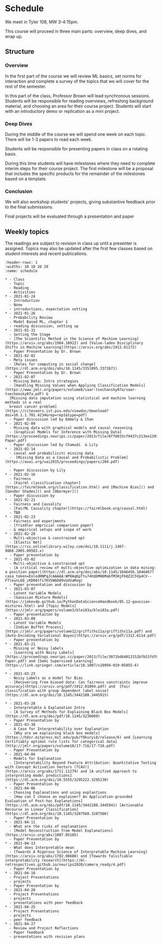 # Schedule

We meet in Tyler 108, MW 3-4:15pm.

This course will proceed in three main parts: overview, deep dives, and wrap up.

## Structure

### Overview

In the first part of the course we will review ML basics, set norms for interaction and complete a survey of the topics that we will cover for the rest of the semester.  

In this part of the class, Professor Brown will lead synchronous sessions.  Students will be responsible for reading overviews, refreshing background material, and choosing an area for their course project. Students will start with an introductory demo or replication as a mini project.

### Deep Dives

During the middle of the course we will spend one week on each topic. There will be 1-3 papers to read each week.

Students will be responsible for presenting papers in class on a rotating basis.

During this time students will have milestones where they need to complete interim steps for their course project. The first milestone will be a proposal that includes the specific products for the remainder of the milestones based on a template.  


### Conclusion

<!-- In the end of the course, we will focus on integrating ideas across multiple topics. -->

We will also workshop students' projects, giving substantive feedback prior to the final submissions.

Final projects will be evaluated through a presentation and paper


## Weekly topics

The readings are subject to revision in class up until a presenter is assigned.
Topics may also be updated after the first few classes based on student interests
and recent publications.

``````{list-table} Schedule
:header-rows: 1
:widths: 10 10 20 20
:name: schedule

* - Class
  - Topic
  - Reading
  - Activities
* - 2021-01-24
  - Introduction
  - None
  - introductions, expectation setting
* - 2021-01-26
  - Probability Review
  - Model Based ML, chapter 1
  - reading discussion, setting up
* - 2021-01-31
  - Setting the Stage
  - [The Scientific Method in the Science of Machine Learning](https://arxiv.org/abs/1904.10922) and [Value-laden Disciplinary Shifts in Machine Learning](https://arxiv.org/abs/1912.01172)
  - Paper Presentation by Dr. Brown
* - 2021-02-02
  - Meta issues
  - [Roles for computing in social change](https://dl.acm.org/doi/abs/10.1145/3351095.3372871)
  - Paper Presentation by Dr. Brown
* - 2021-02-07
  - Missing Data: Intro strategies
  - [Handling Missing Values when Applying Classification Models](https://www.jmlr.org/papers/volume8/saar-tsechansky07a/saar-tsechansky07a.pdf) &
  [Missing data imputation using statistical and machine learning methods in a real
  breast cancer problem](https://citeseerx.ist.psu.edu/viewdoc/download?doi=10.1.1.701.4234&rep=rep1&type=pdf)
  - Paper discussion led by Emmely & Chan
* - 2021-02-09
  - Missing data with graphical models and causal reasoning
  - [Graphical Models for Inference with Missing Data](https://proceedings.neurips.cc/paper/2013/file/0ff8033cf9437c213ee13937b1c4c455-Paper.pdf)
  - Paper discussion led by Chamudi  & Lily
* - 2021-02-14
  - causal and probabilisitc missing data
  -  [Missing Data as a Causal and Probabilistic Problem](https://auai.org/uai2015/proceedings/papers/204.pdf)
  -
  - Paper discussion by Lily
* - 2021-02-16
  - Fairness
  - [Fairml classification chapter](https://fairmlbook.org/classification.html) and [Machine Bias]() and [Gender Shades]() and [Obermyer]()
  - Paper discussion by
* - 2021-02-21
  - Fairness and Causality
  - [FairML Causality chapter](https://fairmlbook.org/causal.html)
  - TBD
* - 2021-02-23
  - Fairness and experiments
  - [friedler empricial comparison paper]
  - & empirical setups and scope of work
* - 2021-02-28
  - Multi-objective & constrained opt
  - [Elastic Net](https://rss.onlinelibrary.wiley.com/doi/10.1111/j.1467-9868.2005.00503.x)
  - Paper presentation by
* - 2021-03-02
  - Multi-objective & constrained opt
  - [A critical review of multi-objective optimization in data mining: a position paper](https://dl.acm.org/doi/abs/10.1145/1046456.1046467?casa_token=EolodHNPqJcAAAAA:WP8AqKpTtu74hQbMH6MabfM3HjFbQZ2C5Vp4CV--FTleunL6O_cKD98tfi7KVSWbD89vGdVaReg)
  - Paper presentation and discussion by
* - 2021-03-07
  - Latent Variable Models
  - [Gaussian Mixture Models](https://jakevdp.github.io/PythonDataScienceHandbook/05.12-gaussian-mixtures.html) and [Topic Models](https://jmlr.org/papers/volume3/blei03a/blei03a.pdf)
  - Paper presentaiton by
* - 2021-03-09
  - Latent Variable Models
  - [Indian Buffet Process](https://jmlr.org/papers/volume12/griffiths11a/griffiths11a.pdf) and [Auto-Encoding Variational Bayes](https://arxiv.org/pdf/1312.6114.pdf)
  - Paper presentation by
* - 2021-03-21
  - Missing or Noisy labels
  - [Learning with Noisy Labels](https://proceedings.neurips.cc/paper/2013/file/3871bd64012152bfb53fdf04b401193f-Paper.pdf) and [Semi Supervised Learning](https://link.springer.com/article/10.1007/s10994-019-05855-6)
  -
* - 2021-03-23
  - Noisy Labels as a model for Bias
  - [Recovering from biased data: Can fairness constraints improve accuracy](https://arxiv.org/pdf/1912.01094.pdf) and  [Fair classification with group dependent label noise](https://dl.acm.org/doi/10.1145/3442188.3445915)
  -
* - 2021-03-28
  - Interpretable & Explanation Intro
  - [A Survey of Methods for Explaining Black Box Models](https://dl.acm.org/doi/pdf/10.1145/3236009)
  - Paper Presentation by
* - 2021-03-30
  - A Case for Interpretability over Explanation
  - [Why are we explaining black box models](https://hdsr.mitpress.mit.edu/pub/f9kuryi8/release/6) and [Learning Certifiably optimal rule lists for categorical data](http://jmlr.org/papers/volume18/17-716/17-716.pdf)
  - Paper Presentation by
* - 2021-04-04
  - Models for Explanation
  - [Interpretability Beyond Feature Attribution: Quantitative Testing with Concept Activation Vectors (TCAV)](https://arxiv.org/abs/1711.11279) and [A unified approach to interpreting model predictions](https://dl.acm.org/doi/10.5555/3295222.3295230)
  - Paper Presentation by
* - 2021-04-06
  - Choosing Explanations and using explantions
  - [How can I choose an explainer? An Application-grounded
Evaluation of Post-hoc Explanations](https://dl.acm.org/doi/pdf/10.1145/3442188.3445941) [Actionable Recourse in Linear Classification](https://dl.acm.org/doi/10.1145/3287560.3287566)
  - Paper Presentation by
* - 2021-04-11
  - What are the risks of explanations
  - [Model Reconstruction from Model Explanations](https://arxiv.org/abs/1807.05185)
  - Paper Presentation by
* - 2021-04-13
  - What does Interpretable mean
  - [Towards A Rigorous Science of Interpretable Machine Learning](https://arxiv.org/abs/1702.08608) and [Towards falsifiable interpretability research](https://ml-retrospectives.github.io/neurips2020/camera_ready/4.pdf)
  - Paper Presentation by
* - 2021-04-18
  - Project Presentations
  - projects
  - Paper Presentation by
* - 2021-04-20
  - Project Presentations
  - projects
  - presentations with peer feedback
* - 2021-04-25
  - Project Presentations
  - projects
  - peer feedback
* - 2021-04-27
  - Review and Project Reflections
  - Paper feedback
  - presentations with revision plans
``````



<!-- You can also cite references that are stored in a `bibtex` file. For example,
the following syntax: `` {cite}`holdgraf_evidence_2014` `` will render like
this: {cite}`holdgraf_evidence_2014`.





```{bibliography} references.bib
``` -->
